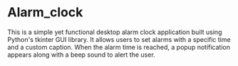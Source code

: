 # Alarm_clock
This is a simple yet functional desktop alarm clock application built using Python's tkinter GUI library. It allows users to set alarms with a specific time and a custom caption. When the alarm time is reached, a popup notification appears along with a beep sound to alert the user.
